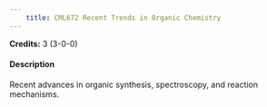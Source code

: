 ```yaml
---
    title: CML672 Recent Trends in Organic Chemistry
---
```

**Credits:** 3 (3-0-0)



#### Description 
Recent advances in organic synthesis, spectroscopy, and reaction mechanisms.